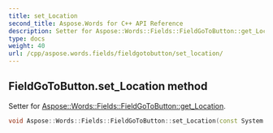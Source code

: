 ```yaml
---
title: set_Location
second_title: Aspose.Words for C++ API Reference
description: Setter for Aspose::Words::Fields::FieldGoToButton::get_Location. 
type: docs
weight: 40
url: /cpp/aspose.words.fields/fieldgotobutton/set_location/
---
```

## FieldGoToButton.set_Location method


Setter for [Aspose::Words::Fields::FieldGoToButton::get_Location](../get_location/).

```cpp
void Aspose::Words::Fields::FieldGoToButton::set_Location(const System::String &value)
```


